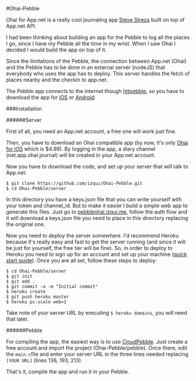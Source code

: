 #Ohai-Pebble

Ohai for App.net is a really cool journaling app [Steve Streza](http://twitter.com/stevestreza) built on top of App.net API.

I had been thinking about building an app for the Pebble to log all the places I go, since I have my Pebble all the time in my wrist. When I saw Ohai I decided I would build the app on top of it. 

Since the limitations of the Pebble, the connection between App.net (Ohai) and the Pebble has to be done in an external server (nodeJS) that everybody who uses the app has to deploy. This server handles the fetch of places nearby and the checkin to app.net. 

The Pebble app connects to the internet though [httpebble](http://kathar.in/httpebble/), so you have to download the app for [iOS](http://itunes.apple.com/us/app/httpebble/id650174711?ls=1&mt=8) or [Android](https://play.google.com/store/apps/details?id=com.lukekorth.httpebble)


###Installation

######Server

First of all, you need an App.net account, a free one will work just fine. 

Then, you have to download an Ohai compatible app (by now, it's only [Ohai for iOS](http://ohaiapp.net) which is $4.99). By logging in the app, a diary channel (net.app.ohai.journal) will be created in your App.net account.

Now you have to download the code, and set up your server that will talk to App.net:
```
$ git clone https://github.com/izqui/Ohai-Pebble.git
$ cd Ohai-Pebble/server
```
In this directory you have a keys.json file that you can write yourself with your token and channel_id. But to make it easier I build a simple web app to generate this files. Just go to [pebbleohai.izqui.me](http://pebbleohai.izqui.me), follow the auth flow and it will download a keys.json file you need to place in this directory replacing the original one.

Now you need to deploy the server somewhere. I'd recommend Heroku because it's really easy and fast to get the server running (and since it will be just for yourself, the free tier will be fine). So, in order to deploy to Heroku you need to sign up for an account and set up your machine ([quick start guide](https://devcenter.heroku.com/articles/quickstart)). Once you are all set, follow these steps to deploy:

```
$ cd Ohai-Pebble/server
$ git init
$ git add .
$ git commit -a -m "Initial commit"
$ heroku create
$ git push heroku master
$ heroku ps:scale web=1
```
Take note of your server URL by executing  `$ heroku domains`, you will need that later.

######Pebble

For compiling the app, the easiest way is to use [CloudPebble](http://cloudpebble.net). Just create a free account and import the project (Ohai-Pebble/pebble). Once there, edit the `main.c`file and enter your server URL in the three lines needed replacing `[YOUR URL]` (lines 136, 193, 213).

That's it, compile the app and run it in your Pebble. 
